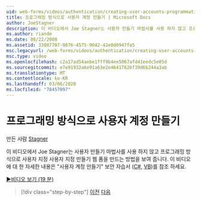 ```yaml
---
uid: web-forms/videos/authentication/creating-user-accounts-programmatically
title: 프로그래밍 방식으로 사용자 계정 만들기 | Microsoft Docs
author: JoeStagner
description: 이 비디오에서 Joe Stagner는 사용자 만들기 마법사를 사용 하지 않고 프로그래밍 방식으로 사용자 지정 사용자 지정 만들기 웹 폼을 만드는 방법을 보여 줍니다. 추가 ...
ms.author: riande
ms.date: 08/22/2008
ms.assetid: 33087707-9876-4575-9042-42e0d0947fa5
msc.legacyurl: /web-forms/videos/authentication/creating-user-accounts-programmatically
msc.type: video
ms.openlocfilehash: c2a17ad54aebe1fff9b4ee5067afd41eedc5e05d
ms.sourcegitcommit: e7e91932a6e91a63e2e46417626f39d6b244a3ab
ms.translationtype: MT
ms.contentlocale: ko-KR
ms.lasthandoff: 03/06/2020
ms.locfileid: "78457097"
---
```

# <a name="creating-user-accounts-programmatically"></a>프로그래밍 방식으로 사용자 계정 만들기

만든 사람 [Stagner](https://github.com/JoeStagner)

이 비디오에서 Joe Stagner는 사용자 만들기 마법사를 사용 하지 않고 프로그래밍 방식으로 사용자 지정 사용자 지정 만들기 웹 폼을 만드는 방법을 보여 줍니다. 이 비디오에 대 한 자세한 내용은 "사용자 계정 만들기" 보안 자습서 ([C#](../../overview/older-versions-security/membership/creating-user-accounts-cs.md), [VB](../../overview/older-versions-security/membership/creating-user-accounts-vb.md))를 참조 하세요.

[&#9654;비디오 보기 (19 분)](https://channel9.msdn.com/Blogs/ASP-NET-Site-Videos/creating-user-accounts-programmatically)

> [!div class="step-by-step"]
> [이전](creating-user-accounts-with-the-create-user-wizard.md)
> [다음](validating-users-manually.md)
